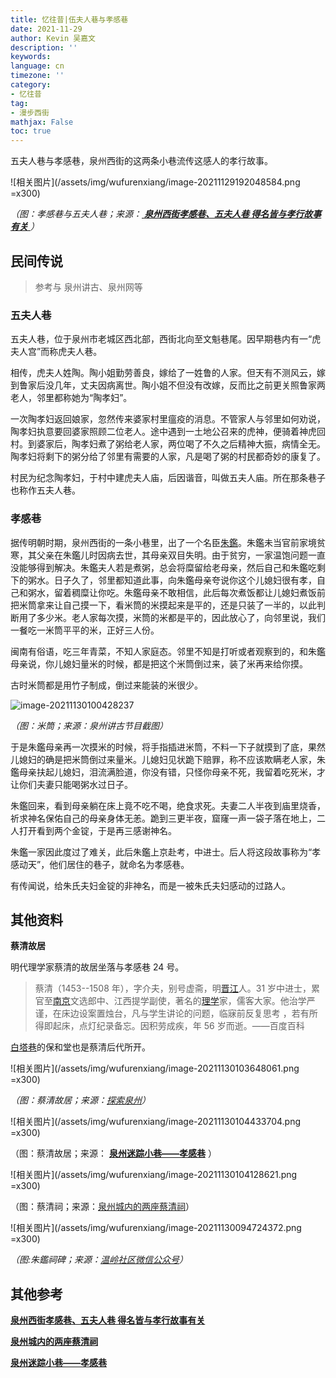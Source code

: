 ```yaml
---
title: 忆往昔|伍夫人巷与孝感巷
date: 2021-11-29
author: Kevin 吴嘉文
description: ''
keywords: 
language: cn
timezone: ''
category:
- 忆往昔
tag:
- 漫步西街
mathjax: False
toc: true
---
```


五夫人巷与孝感巷，泉州西街的这两条小巷流传这感人的孝行故事。

![相关图片](/assets/img/wufurenxiang/image-20211129192048584.png =x300)

*（图：孝感巷与五夫人巷；来源：[ **泉州西街孝感巷、五夫人巷 得名皆与孝行故事有关** ](http://qz.fjsen.com/2014-09/12/content_14863158_all.htm)）*

<!--more-->

## 民间传说

> 参考与 泉州讲古、泉州网等

### 五夫人巷

五夫人巷，位于泉州市老城区西北部，西街北向至文魁巷尾。因早期巷内有一“虎夫人宫”而称虎夫人巷。

相传，虎夫人姓陶。陶小姐勤劳善良，嫁给了一姓鲁的人家。但天有不测风云，嫁到鲁家后没几年，丈夫因病离世。陶小姐不但没有改嫁，反而比之前更关照鲁家两老人，邻里都称她为“陶孝妇”。

一次陶孝妇返回娘家，忽然传来婆家村里瘟疫的消息。不管家人与邻里如何劝说，陶孝妇执意要回婆家照顾二位老人。途中遇到一土地公召来的虎神，便骑着神虎回村。到婆家后，陶孝妇煮了粥给老人家，两位喝了不久之后精神大振，病情全无。陶孝妇将剩下的粥分给了邻里有需要的人家，凡是喝了粥的村民都奇妙的康复了。

村民为纪念陶孝妇，于村中建虎夫人庙，后因谐音，叫做五夫人庙。所在那条巷子也称作五夫人巷。

### 孝感巷

据传明朝时期，泉州西街的一条小巷里，出了一个名臣[朱鑑](https://baike.baidu.com/item/%E6%9C%B1%E9%89%B4/73264?fr=aladdin)。朱鑑未当官前家境贫寒，其父亲在朱鑑儿时因病去世，其母亲双目失明。由于贫穷，一家温饱问题一直没能够得到解决。朱鑑夫人若是煮粥，总会将糜留给老母亲，然后自己和朱鑑吃剩下的粥水。日子久了，邻里都知道此事，向朱鑑母亲夸说你这个儿媳妇很有孝，自己和粥水，留着稠糜让你吃。朱鑑母亲不敢相信，此后每次煮饭都让儿媳妇煮饭前把米筒拿来让自己摸一下，看米筒的米摸起来是平的，还是只装了一半的，以此判断用了多少米。老人家每次摸，米筒的米都是平的，因此放心了，向邻里说，我们一餐吃一米筒平平的米，正好三人份。

闽南有俗语，吃三年青菜，不知人家庭态。邻里不知是打听或者观察到的，和朱鑑母亲说，你儿媳妇量米的时候，都是把这个米筒倒过来，装了米再来给你摸。

古时米筒都是用竹子制成，倒过来能装的米很少。

![image-20211130100428237](/assets/img/wufurenxiang/image-20211130100428237.png)

*（图：米筒；来源：泉州讲古节目截图）*

于是朱鑑母亲再一次摸米的时候，将手指插进米筒，不料一下子就摸到了底，果然儿媳妇的确是把米筒倒过来量米。儿媳妇见状跪下赔罪，称不应该欺瞒老人家，朱鑑母亲扶起儿媳妇，泪流满脸道，你没有错，只怪你母亲不死，我留着吃死米，才让你们夫妻只能喝粥水过日子。

朱鑑回来，看到母亲躺在床上竟不吃不喝，绝食求死。夫妻二人半夜到庙里烧香，祈求神名保佑自己的母亲身体无恙。跪到三更半夜，窟窿一声一袋子落在地上，二人打开看到两个金锭，于是再三感谢神名。

朱鑑一家因此度过了难关，此后朱鑑上京赴考，中进士。后人将这段故事称为“孝感动天”，他们居住的巷子，就命名为孝感巷。

有传闻说，给朱氏夫妇金锭的非神名，而是一被朱氏夫妇感动的过路人。

## 其他资料

 **蔡清故居** 

明代理学家蔡清的故居坐落与孝感巷 24 号。

> 蔡清（1453--1508 年），字介夫，别号虚斋，明[晋江](https://baike.baidu.com/item/晋江/24898)人。31 岁中进士，累官至[南京](https://baike.baidu.com/item/南京/23952)文选郎中、江西提学副使，著名的[理学](https://baike.baidu.com/item/理学/75356)家，儒客大家。他治学严谨，在床边设案置烛台，凡与学生讲论的问题，临寐前反复思考 ，若有所得即起床，点灯纪录备忘。因积劳成疾，年 56 岁而逝。——百度百科

[白塔巷](http://wujiawen.xyz/2021/11/26/taiguixiang/#%E5%8E%86%E5%8F%B2%E7%9A%84%E7%97%95%E8%BF%B9)的保和堂也是蔡清后代所开。

![相关图片](/assets/img/wufurenxiang/image-20211130103648061.png =x300)

*（图：蔡清故居；来源：[探索泉州](https://www.sohu.com/a/313143820_683837)）*

![相关图片](/assets/img/wufurenxiang/image-20211130104433704.png =x300)

（图：蔡清故居；来源： **[泉州迷踪小巷——孝感巷](https://www.douban.com/note/636865279/)** ）

![相关图片](/assets/img/wufurenxiang/image-20211130104128621.png =x300)

（图：蔡清祠；来源：[泉州城内的两座蔡清祠](http://blog.sina.com.cn/s/blog_14ece7bfa0102wbq4.html)）

![相关图片](/assets/img/wufurenxiang/image-20211130094724372.png =x300)

*（图:朱鑑祠碑；来源：[温岭社区微信公众号](https://image.baidu.com/search/detail?ct=503316480&z=0&ipn=d&word=%E5%AD%9D%E6%84%9F%E5%B7%B7%20%E6%9C%B1%E7%9B%91&hs=0&pn=3&spn=0&di=15840&pi=0&rn=1&tn=baiduimagedetail&is=0%2C0&ie=utf-8&oe=utf-8&cl=2&lm=-1&cs=1392569702%2C955915548&os=1522291626%2C3255483631&simid=1392569702%2C955915548&adpicid=0&lpn=0&ln=30&fr=ala&fm=&sme=&cg=&bdtype=0&oriquery=%E5%AD%9D%E6%84%9F%E5%B7%B7%20%E6%9C%B1%E7%9B%91&objurl=https%3A%2F%2Fgimg2.baidu.com%2Fimage_search%2Fsrc%3Dhttp%3A%2F%2Fres.qztqz.com%2Fa%2F10001%2F201904%2Fda520089b5778e18d0669ed043f01fb2.jpeg%26refer%3Dhttp%3A%2F%2Fres.qztqz.com%26app%3D2002%26size%3Df9999%2C10000%26q%3Da80%26n%3D0%26g%3D0n%26fmt%3Djpeg%3Fsec%3D1640828814%26t%3Db8cf83699d07bc4a292bf72d844b02a7&fromurl=ippr_z2C%24qAzdH3FAzdH3Fooo_z%26e3Bqzpqz_z%26e3Bv54AzdH3FrAzdH3Fc0ama_z%26e3Bip4s&gsm=4&islist=&querylist=&dyTabStr=MCwzLDEsNiw0LDUsNyw4LDIsOQ%3D%3D)）*

## 其他参考

[ **泉州西街孝感巷、五夫人巷 得名皆与孝行故事有关** ](http://qz.fjsen.com/2014-09/12/content_14863158_all.htm)

 **[泉州城内的两座蔡清祠](http://blog.sina.com.cn/s/blog_14ece7bfa0102wbq4.html)** 

 **[泉州迷踪小巷——孝感巷](https://www.douban.com/note/636865279/)** 

